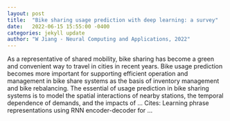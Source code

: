 ```yaml
---
layout: post
title:  "Bike sharing usage prediction with deep learning: a survey"
date:   2022-06-15 15:55:00 -0400
categories: jekyll update
author: "W Jiang - Neural Computing and Applications, 2022"
---
```

As a representative of shared mobility, bike sharing has become a green and convenient way to travel in cities in recent years. Bike usage prediction becomes more important for supporting efficient operation and management in bike share systems as the basis of inventory management and bike rebalancing. The essential of usage prediction in bike sharing systems is to model the spatial interactions of nearby stations, the temporal dependence of demands, and the impacts of …
Cites: ‪Learning phrase representations using RNN encoder-decoder for …‬  